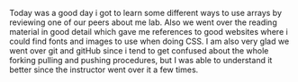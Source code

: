Today was a good day i got to learn some different ways to use arrays  by reviewing one of our peers about me lab. Also we went over the reading material in good detail which gave me references to good websites where i could find fonts and images to use when doing CSS. I am also very glad we went over git and gitHub since i tend to get confused about the whole forking pulling and pushing procedures, but I was able to understand it better since the instructor went over it a few times. 
